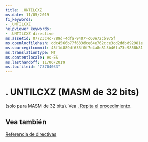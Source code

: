 ```yaml
---
title: .UNTILCXZ
ms.date: 11/05/2019
f1_keywords:
- .UNTILCXZ
helpviewer_keywords:
- .UNTILCXZ directive
ms.assetid: 07723c4c-789d-4dfa-9407-c60e72cb975f
ms.openlocfilehash: ddc4566b77f633dce64e762cce3cd2ddbd92981e
ms.sourcegitcommit: 45f1d889df633f0f7e4a8e813b46fa73c9858b81
ms.translationtype: MT
ms.contentlocale: es-ES
ms.lasthandoff: 11/06/2019
ms.locfileid: "73704033"
---
```

# <a name="untilcxz-32-bit-masm"></a>. UNTILCXZ (MASM de 32 bits)

(solo para MASM de 32 bits). Vea [. Repita el procedimiento](../../assembler/masm/dot-repeat.md).

## <a name="see-also"></a>Vea también

[Referencia de directivas](../../assembler/masm/directives-reference.md)<br/>